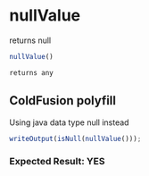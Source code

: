 # nullValue

returns null

```javascript
nullValue()
```

```javascript
returns any
```

## ColdFusion polyfill

Using java data type null instead

```javascript
writeOutput(isNull(nullValue()));
```

### Expected Result: YES
